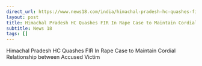 ```yaml
---
direct_url: https://www.news18.com/india/himachal-pradesh-hc-quashes-fir-in-rape-case-to-maintain-cordial-relationship-between-accused-victim-8852126.html
layout: post
title: Himachal Pradesh HC Quashes FIR In Rape Case to Maintain Cordial Relationship between Accused   Victim
subtitle: News 18
tags: []
---
```


Himachal Pradesh HC Quashes FIR In Rape Case to Maintain Cordial Relationship between Accused   Victim
